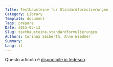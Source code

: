 ```yaml
---
Title: Textbausteine für Standardformulierungen
Category: Library
Template: document
Tags: prepare
Date: 2015-03-13
Slug: textbausteine-standardformulierungen
Authors: Corinna Seiberth, Anne Wiedmer
Summary:
Lang: it
---
```


Questo articolo è [disponibile in tedesco](/de/library/textbausteine-standardformulierungen).
